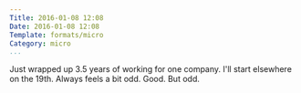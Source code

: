 ```yaml
---
Title: 2016-01-08 12:08
Date: 2016-01-08 12:08
Template: formats/micro
Category: micro
...
```


Just wrapped up 3.5 years of working for one company. I'll start elsewhere on
the 19th. Always feels a bit odd. Good. But odd.
